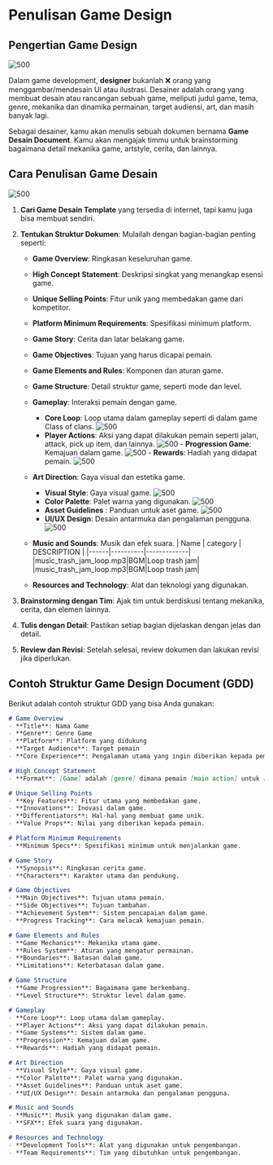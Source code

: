 # Penulisan Game Design
## Pengertian Game Design
![500](/miniclass/game/assets/Pasted%20image%2020241112070901.png)

Dalam game development, **designer** bukanlah ❌ orang yang menggambar/mendesain UI atau ilustrasi. Desainer adalah orang yang membuat desain atau rancangan sebuah game, meliputi judul game, tema, genre, mekanika dan dinamika permainan, target audiensi, art, dan masih banyak lagi.

Sebagai desainer, kamu akan menulis sebuah dokumen bernama **Game Desain Document**. Kamu akan mengajak timmu untuk brainstorming bagaimana detail mekanika game, artstyle, cerita, dan lainnya.

## Cara Penulisan Game Desain
![500](/miniclass/game/assets/Pasted%20image%2020241112072104.png)

1. **Cari Game Desain Template** yang tersedia di internet, tapi kamu juga bisa membuat sendiri.
2. **Tentukan Struktur Dokumen**: Mulailah dengan bagian-bagian penting seperti:
   - **Game Overview**: Ringkasan keseluruhan game.
   - **High Concept Statement**: Deskripsi singkat yang menangkap esensi game.
   - **Unique Selling Points**: Fitur unik yang membedakan game dari kompetitor.
   - **Platform Minimum Requirements**: Spesifikasi minimum platform.
   - **Game Story**: Cerita dan latar belakang game.
   - **Game Objectives**: Tujuan yang harus dicapai pemain.
   - **Game Elements and Rules**: Komponen dan aturan game.
   - **Game Structure**: Detail struktur game, seperti mode dan level.
   - **Gameplay**: Interaksi pemain dengan game.
        - **Core Loop**: Loop utama dalam gameplay seperti di dalam game Class of clans. ![500](/miniclass/game/assets/image-asset-loopcore.jpeg)
        - **Player Actions**: Aksi yang dapat dilakukan pemain seperti jalan, attack, pick up item, dan lainnya.
	        ![500](/miniclass/game/assets/GTA-V-deadzone-settings.png)
         - **Progression Game**: Kemajuan dalam game.
            ![500](/miniclass/game/assets/Progression%20Game.jpg)
         - **Rewards**: Hadiah yang didapat pemain.
            ![500](/miniclass/game/assets/rewadsgame.jpg)
   - **Art Direction**: Gaya visual dan estetika game.
        - **Visual Style**: Gaya visual game.
            ![500](/miniclass/game/assets/Visual%20style.jpg)
        - **Color Palette**: Palet warna yang digunakan.
            ![500](/miniclass/game/assets/toolset-design-genrated-palette.png)
        - **Asset Guidelines** : Panduan untuk aset game.
            ![500](/miniclass/game/assets/Asset%20Guidelines.jpg)
        - **UI/UX Design**: Desain antarmuka dan pengalaman pengguna.
            ![500](/miniclass/game/assets/ui-uxgame.jpg)
   - **Music and Sounds**: Musik dan efek suara.
        | Name | category | DESCRIPTION |
        |------|----------|-------------|
        |music_trash_jam_loop.mp3|BGM|Loop trash jam|
        |music_trash_jam_loop.mp3|BGM|Loop trash jam|
        

   - **Resources and Technology**: Alat dan teknologi yang digunakan.

3. **Brainstorming dengan Tim**: Ajak tim untuk berdiskusi tentang mekanika, cerita, dan elemen lainnya.
4. **Tulis dengan Detail**: Pastikan setiap bagian dijelaskan dengan jelas dan detail.
5. **Review dan Revisi**: Setelah selesai, review dokumen dan lakukan revisi jika diperlukan.

## Contoh Struktur Game Design Document (GDD)
Berikut adalah contoh struktur GDD yang bisa Anda gunakan:

```markdown
# Game Overview
- **Title**: Nama Game
- **Genre**: Genre Game
- **Platform**: Platform yang didukung
- **Target Audience**: Target pemain
- **Core Experience**: Pengalaman utama yang ingin diberikan kepada pemain

# High Concept Statement
- **Format**: [Game] adalah [genre] dimana pemain [main action] untuk [goal].

# Unique Selling Points
- **Key Features**: Fitur utama yang membedakan game.
- **Innovations**: Inovasi dalam game.
- **Differentiators**: Hal-hal yang membuat game unik.
- **Value Props**: Nilai yang diberikan kepada pemain.

# Platform Minimum Requirements
- **Minimum Specs**: Spesifikasi minimum untuk menjalankan game.

# Game Story
- **Synopsis**: Ringkasan cerita game.
- **Characters**: Karakter utama dan pendukung.

# Game Objectives
- **Main Objectives**: Tujuan utama pemain.
- **Side Objectives**: Tujuan tambahan.
- **Achievement System**: Sistem pencapaian dalam game.
- **Progress Tracking**: Cara melacak kemajuan pemain.

# Game Elements and Rules
- **Game Mechanics**: Mekanika utama game.
- **Rules System**: Aturan yang mengatur permainan.
- **Boundaries**: Batasan dalam game.
- **Limitations**: Keterbatasan dalam game.

# Game Structure
- **Game Progression**: Bagaimana game berkembang.
- **Level Structure**: Struktur level dalam game.

# Gameplay
- **Core Loop**: Loop utama dalam gameplay.
- **Player Actions**: Aksi yang dapat dilakukan pemain.
- **Game Systems**: Sistem dalam game.
- **Progression**: Kemajuan dalam game.
- **Rewards**: Hadiah yang didapat pemain.

# Art Direction
- **Visual Style**: Gaya visual game.
- **Color Palette**: Palet warna yang digunakan.
- **Asset Guidelines**: Panduan untuk aset game.
- **UI/UX Design**: Desain antarmuka dan pengalaman pengguna.

# Music and Sounds
- **Music**: Musik yang digunakan dalam game.
- **SFX**: Efek suara yang digunakan.

# Resources and Technology
- **Development Tools**: Alat yang digunakan untuk pengembangan.
- **Team Requirements**: Tim yang dibutuhkan untuk pengembangan.
```